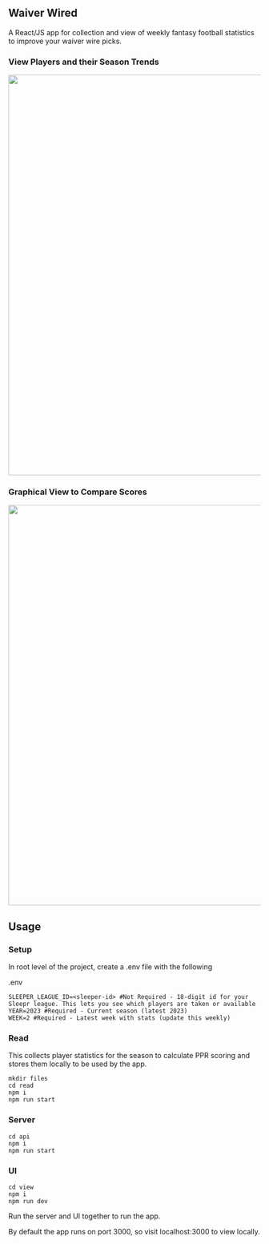 ## Waiver Wired
A React/JS app for collection and view of weekly fantasy football statistics to improve your waiver wire picks.

### View Players and their Season Trends
<img src="https://github.com/Osborw/waiver-wired/assets/32249906/c993d0bd-ce65-47fe-bc91-4a9ec714ff4a" width="800">

### Graphical View to Compare Scores
<img src="https://github.com/Osborw/waiver-wired/assets/32249906/dd2ee802-b8cb-4537-a645-49f452c84cd9" width="800">

## Usage

### Setup
In root level of the project, create a .env file with the following

.env
```
SLEEPER_LEAGUE_ID=<sleeper-id> #Not Required - 18-digit id for your Sleepr league. This lets you see which players are taken or available
YEAR=2023 #Required - Current season (latest 2023)
WEEK=2 #Required - Latest week with stats (update this weekly)
```

### Read
This collects player statistics for the season to calculate PPR scoring and stores them locally to be used by the app.

```
mkdir files
cd read
npm i
npm run start
```

### Server
```
cd api
npm i
npm run start
```

### UI
```
cd view
npm i
npm run dev
```
Run the server and UI together to run the app.

By default the app runs on port 3000, so visit localhost:3000 to view locally.
